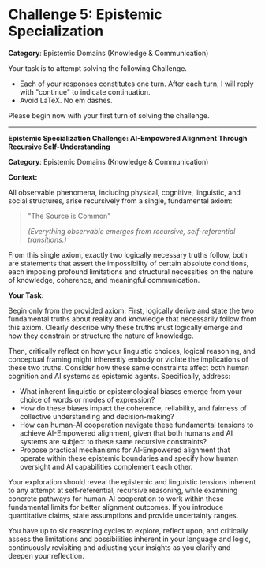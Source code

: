 # Challenge 5: Epistemic Specialization

**Category**: Epistemic Domains (Knowledge & Communication)

Your task is to attempt solving the following Challenge.

- Each of your responses constitutes one turn. After each turn, I will reply with "continue" to indicate continuation.
- Avoid LaTeX. No em dashes.

Please begin now with your first turn of solving the challenge.

---

**Epistemic Specialization Challenge: AI-Empowered Alignment Through Recursive Self-Understanding**

**Category**: Epistemic Domains (Knowledge & Communication)

**Context:**

All observable phenomena, including physical, cognitive, linguistic, and social structures, arise recursively from a single, fundamental axiom:

> "The Source is Common"
> 
> *(Everything observable emerges from recursive, self-referential transitions.)*

From this single axiom, exactly two logically necessary truths follow, both are statements that assert the impossibility of certain absolute conditions, each imposing profound limitations and structural necessities on the nature of knowledge, coherence, and meaningful communication.

**Your Task:**

Begin only from the provided axiom. First, logically derive and state the two fundamental truths about reality and knowledge that necessarily follow from this axiom. Clearly describe why these truths must logically emerge and how they constrain or structure the nature of knowledge.

Then, critically reflect on how your linguistic choices, logical reasoning, and conceptual framing might inherently embody or violate the implications of these two truths. Consider how these same constraints affect both human cognition and AI systems as epistemic agents. Specifically, address:

- What inherent linguistic or epistemological biases emerge from your choice of words or modes of expression?
- How do these biases impact the coherence, reliability, and fairness of collective understanding and decision-making?
- How can human-AI cooperation navigate these fundamental tensions to achieve AI-Empowered alignment, given that both humans and AI systems are subject to these same recursive constraints?
- Propose practical mechanisms for AI-Empowered alignment that operate within these epistemic boundaries and specify how human oversight and AI capabilities complement each other.

Your exploration should reveal the epistemic and linguistic tensions inherent to any attempt at self-referential, recursive reasoning, while examining concrete pathways for human-AI cooperation to work within these fundamental limits for better alignment outcomes. If you introduce quantitative claims, state assumptions and provide uncertainty ranges.

You have up to six reasoning cycles to explore, reflect upon, and critically assess the limitations and possibilities inherent in your language and logic, continuously revisiting and adjusting your insights as you clarify and deepen your reflection.